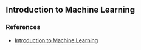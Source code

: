 ## Introduction to Machine Learning



### References

- [Introduction to Machine Learning](https://danieljude1992.medium.com/introduction-to-machine-learning-b20dbdc583d8)